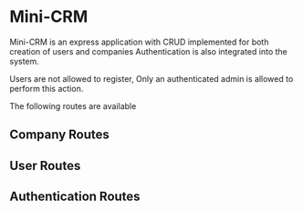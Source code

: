 # Mini-CRM
Mini-CRM is an express application with CRUD implemented for both creation of users and companies
Authentication is also integrated into the system.

Users are not allowed to register, Only an authenticated admin is allowed to perform this action.

The following routes are available 

## Company Routes

## User Routes 

## Authentication Routes
